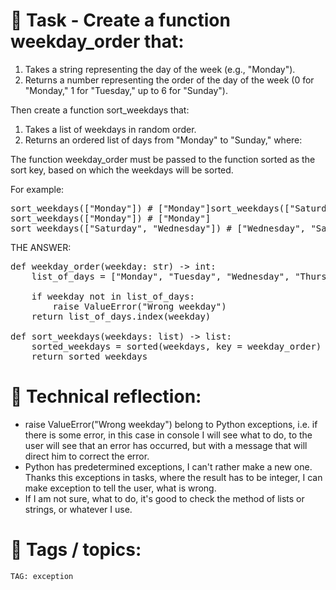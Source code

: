 # 📝 Task - Create a function weekday_order that:  
  
1. Takes a string representing the day of the week (e.g., "Monday").  
2. Returns a number representing the order of the day of the week (0 for "Monday," 1 for "Tuesday," up to 6 for "Sunday").  
  
Then create a function sort_weekdays that:  
  
1. Takes a list of weekdays in random order.  
2. Returns an ordered list of days from "Monday" to "Sunday," where:  
  
The function weekday_order must be passed to the function sorted as the sort key, based on which the weekdays will be sorted.  
  
For example:  
<pre>
sort_weekdays(["Monday"]) # ["Monday"]sort_weekdays(["Saturday", "Wednesday"
sort_weekdays(["Monday"]) # ["Monday"]
sort_weekdays(["Saturday", "Wednesday"]) # ["Wednesday", "Saturday"]
</pre>  
THE ANSWER:  
<pre>
def weekday_order(weekday: str) -> int:
    list_of_days = ["Monday", "Tuesday", "Wednesday", "Thursday", "Friday", "Saturday", "Sunday"]

    if weekday not in list_of_days:
        raise ValueError("Wrong weekday")
    return list_of_days.index(weekday)

def sort_weekdays(weekdays: list) -> list:
    sorted_weekdays = sorted(weekdays, key = weekday_order)
    return sorted_weekdays
</pre>

# 💭 Technical reflection: 
- raise ValueError("Wrong weekday") belong to Python exceptions, i.e. if there is some error, in this case in console I will see what to do, to the user will see that an error has occurred, but with a message that will direct him to correct the error.
- Python has predetermined exceptions, I can't rather make a new one. Thanks this exceptions in tasks, where the result has to be integer, I can make exception to tell the user, what is wrong.
- If I am not sure, what to do, it's good to check the method of lists or strings, or whatever I use.

# 🔖 Tags / topics:
`TAG: exception`  
